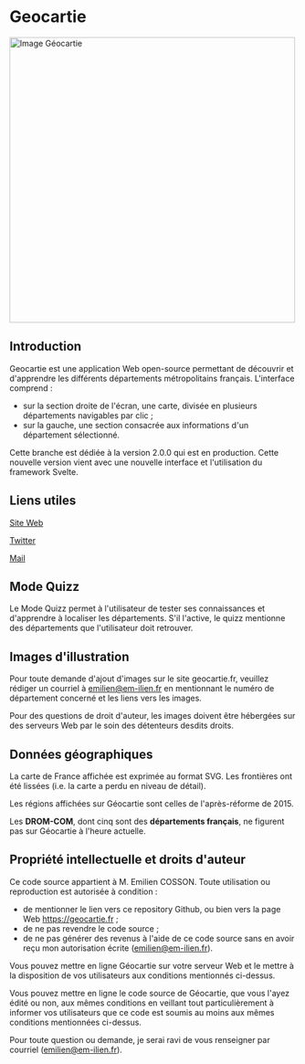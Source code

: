 # Geocartie

<img style="width:500px;" src="https://user-images.githubusercontent.com/66224623/169597707-3951e731-b296-4630-94cd-5d07c2435894.png" alt="Image Géocartie"/>

## Introduction

Geocartie est une application Web open-source permettant de découvrir et d'apprendre les différents départements métropolitains français.
L'interface comprend :
* sur la section droite de l'écran, une carte, divisée en plusieurs départements navigables par clic ;
* sur la gauche, une section consacrée aux informations d'un département sélectionné.

Cette branche est dédiée à la version 2.0.0 qui est en production. Cette nouvelle version vient avec une nouvelle interface et l'utilisation du framework Svelte.

## Liens utiles
[Site Web](https://geocartie.fr)

[Twitter](https://twitter.com/Em_ixocle)

[Mail](mailto:emilien@em-ilien.fr)

## Mode Quizz

Le Mode Quizz permet à l'utilisateur de tester ses connaissances et d'apprendre à localiser les départements. S'il l'active, le quizz mentionne des départements que l'utilisateur doit retrouver.

## Images d'illustration

Pour toute demande d'ajout d'images sur le site geocartie.fr, veuillez rédiger un courriel à emilien@em-ilien.fr en mentionnant le numéro de département concerné et les liens vers les images.

Pour des questions de droit d'auteur, les images doivent être hébergées sur des serveurs Web par le soin des détenteurs desdits droits.

## Données géographiques

La carte de France affichée est exprimée au format SVG. Les frontières ont été lissées (i.e. la carte a perdu en niveau de détail).

Les régions affichées sur Géocartie sont celles de l'après-réforme de 2015.

Les **DROM-COM**, dont cinq sont des **départements français**, ne figurent pas sur Géocartie à l'heure actuelle.

## Propriété intellectuelle et droits d'auteur

Ce code source appartient à M. Emilien COSSON. Toute utilisation ou reproduction est autorisée à condition :
* de mentionner le lien vers ce repository Github, ou bien vers la page Web https://geocartie.fr ;
* de ne pas revendre le code source ;
* de ne pas générer des revenus à l'aide de ce code source sans en avoir reçu mon autorisation écrite (emilien@em-ilien.fr).

Vous pouvez mettre en ligne Géocartie sur votre serveur Web et le mettre à la disposition de vos utilisateurs aux conditions mentionnés ci-dessus.

Vous pouvez mettre en ligne le code source de Géocartie, que vous l'ayez édité ou non, aux mêmes conditions en veillant tout particulièrement à informer vos utilisateurs que ce code est soumis au moins aux mêmes conditions mentionnées ci-dessus.

Pour toute question ou demande, je serai ravi de vous renseigner par courriel (emilien@em-ilien.fr).
